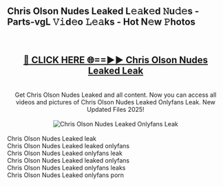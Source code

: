 <h2>Chris Olson Nudes Leaked L𝚎𝚊k𝚎d 𝙽u𝚍𝚎s - Parts-vgL 𝚅𝚒d𝚎o 𝙻𝚎𝚊ks - Hot N𝚎w 𝙿hotos </h2>
<br>
<div align="center">
<h2><a href="https://213.232.235.80/live/video.php?q=chris-olson-nudes-leaked" rel="nofollow">🔴 CLICK HERE 🌐==►► Chris Olson Nudes Leaked Leak</a></h2>
<br>
Get Chris Olson Nudes Leaked and all content. Now you can access all videos and pictures of Chris Olson Nudes Leaked Onlyfans Leak. New Updated Files 2025!
<br>
<br>
<a href="https://213.232.235.80/live/video.php?q=chris-olson-nudes-leaked" rel="nofollow" data-target="animated-image.originalLink"><img src="https://i.imgur.com/1EjSzPs.png" alt="Chris Olson Nudes Leaked Onlyfans Leak" style="max-width: 100%; display: inline-block;" data-target="animated-image.originalImage"></a>
</div>
<br>
Chris Olson Nudes Leaked leak<br>
Chris Olson Nudes Leaked leaked onlyfans<br>
Chris Olson Nudes Leaked onlyfans leak<br>
Chris Olson Nudes Leaked leaked onlyfans<br>
Chris Olson Nudes Leaked onlyfans leaks<br>
Chris Olson Nudes Leaked onlyfans porn
